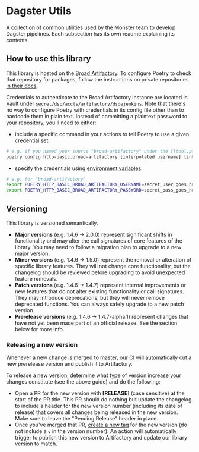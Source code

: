 # Dagster Utils

A collection of common utilities used by the Monster team to develop Dagster pipelines. Each subsection has its own readme explaining its contents.

## How to use this library

This library is hosted on the [Broad Artifactory](https://broadinstitute.jfrog.io/). To configure Poetry to check that repository for packages, follow the instructions on private repositories [in their docs](https://python-poetry.org/docs/repositories/#install-dependencies-from-a-private-repository).

Credentials to authenticate to the Broad Artifactory instance are located in Vault under `secret/dsp/accts/artifactory/dsdejenkins`. Note that there's no way to configure Poetry with credentials in its config file other than to hardcode them in plain text. Instead of committing a plaintext password to your repository, you'll need to either:

* include a specific command in your actions to tell Poetry to use a given credential set:
```bash
# e.g. if you named your source "broad-artifactory" under the [[tool.poetry.source]] header
poetry config http-basic.broad-artifactory [interpolated username] [interpolated password]
```
* specify the credentials using [environment variables](https://python-poetry.org/docs/configuration/#using-environment-variables):
```bash
# e.g. for "broad-artifactory"
export POETRY_HTTP_BASIC_BROAD_ARTIFACTORY_USERNAME=secret_user_goes_here
export POETRY_HTTP_BASIC_BROAD_ARTIFACTORY_PASSWORD=secret_pass_goes_here
```

## Versioning

This library is versioned semantically.

* **Major versions** (e.g. 1.4.6 -> 2.0.0) represent significant shifts in functionality and may alter the call signatures of core features of the library. You may need to follow a migration plan to upgrade to a new major version.
* **Minor versions** (e.g. 1.4.6 -> 1.5.0) represent the removal or alteration of specific library features. They will not change core functionality, but the changelog should be reviewed before upgrading to avoid unexpected feature removals.
* **Patch versions** (e.g. 1.4.6 -> 1.4.7) represent internal improvements or new features that do not alter existing functionality or call signatures. They may introduce deprecations, but they will never remove deprecated functions. You can always safely upgrade to a new patch version.
* **Prerelease versions** (e.g. 1.4.6 -> 1.4.7-alpha.1) represent changes that have not yet been made part of an official release. See the section below for more info.

### Releasing a new version

Whenever a new change is merged to master, our CI will automatically cut a new prerelease version and publish it to Artifactory.

To release a new version, determine what type of version increase your changes constitute (see the above guide) and do the following:
* Open a PR for the new version with **[RELEASE]** (case sensitive) at the start of the PR title. This PR should do nothing but update the changelog to include a header for the new version number (including its date of release) that covers all changes being released in the new version. Make sure to leave the "Pending Release" header in place.
* Once you've merged that PR, [create a new tag](https://github.com/broadinstitute/dagster-utils/releases/new) for the new version (do not include a `v` in the version number). An action will automatically trigger to publish this new version to Artifactory and update our library version to match.
